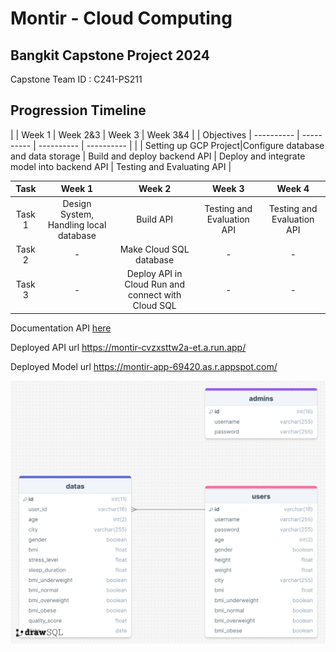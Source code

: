   # Montir - Cloud Computing

## Bangkit Capstone Project 2024
Capstone Team ID : C241-PS211

## Progression Timeline
|            |    Week 1  |  Week 2&3  |    Week 3  |  Week 3&4  |
| Objectives | ---------- | ---------- | ---------- | ---------- |
|            | Setting up GCP Project|Configure database and data storage | Build and deploy backend API | Deploy and integrate model into backend API | Testing and Evaluating API |

|  Task  |     Week 1     |       Week 2        |            Week 3          |           Week 4          |
| :----: | :------------: | :-----------------: | :------------------------: |:------------------------: |
| Task 1 | Design System, Handling local database   | Build API      | Testing and Evaluation API  | Testing and Evaluation API  |
| Task 2 | - | Make Cloud SQL database | -             | -             |
| Task 3 |       -         | Deploy API in Cloud Run and connect with Cloud SQL  |     -     | -             |

Documentation API [here](https://documenter.getpostman.com/view/30884670/2sA3Qv9X1A)

Deployed API url https://montir-cvzxsttw2a-et.a.run.app/

Deployed Model url https://montir-app-69420.as.r.appspot.com/

![ERD](https://github.com/EurekaCHWARD/Montir/blob/cc/montir-db-erd.png)

